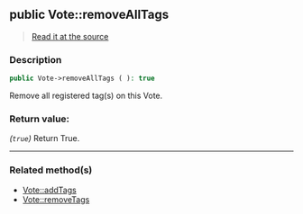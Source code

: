 ## public Vote::removeAllTags

> [Read it at the source](https://github.com/julien-boudry/Condorcet/blob/master/src/Vote.php#L619)

### Description    

```php
public Vote->removeAllTags ( ): true
```

Remove all registered tag(s) on this Vote.
    

### Return value:   

*(```true```)* Return True.


---------------------------------------

### Related method(s)      

* [Vote::addTags](/Docs/ApiReferences/Vote%20Class/public%20Vote--addTags.md)    
* [Vote::removeTags](/Docs/ApiReferences/Vote%20Class/public%20Vote--removeTags.md)    
